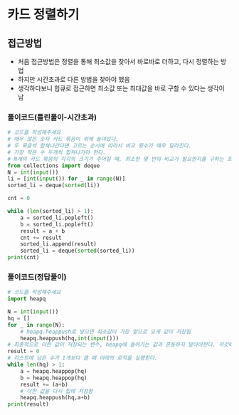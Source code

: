 # 카드 정렬하기

## 접근방법
- 처음 접근방법은 정렬을 통해 최소값을 찾아서 바로바로 더하고, 다시 정렬하는 방법
- 하지만 시간초과로 다른 방법을 찾아야 했음
- 생각하다보니 힙큐로 접근하면 최소값 또는 최대값을 바로 구할 수 있다는 생각이 남

### 풀이코드(틀린풀이-시간초과)
```py
# 코드를 작성해주세요
# 매우 많은 숫자 카드 묶음이 위에 놓여있다.
# 두 묶음씩 합쳐나간다면 고르는 순서에 따라서 비교 횟수가 매우 달라진다.
# 가장 작은 수 두개씩 합쳐나가야 한다.
# N개의 카드 묶음의 각각의 크기가 주어질 때, 최소한 몇 번의 비교가 필요한지를 구하는 프로그램을 작성하시오
from collections import deque
N = int(input())
li = [int(input()) for _ in range(N)]
sorted_li = deque(sorted(li))

cnt = 0

while (len(sorted_li) > 1):
    a = sorted_li.popleft()    
    b = sorted_li.popleft()
    result = a + b
    cnt += result
    sorted_li.append(result)
    sorted_li = deque(sorted(sorted_li))
print(cnt)

```

### 풀이코드(정답풀이)
```py
# 코드를 작성해주세요
import heapq

N = int(input())
hq = []
for _ in range(N):
    # heapq.heappush로 넣으면 최소값이 가장 앞으로 오게 값이 저장됨
    heapq.heappush(hq,int(input()))
# 최종적으로 더한 값이 저장되는 변수, heapq에 들어가는 값과 혼동하지 말아야한다. 이것때문에 3번 더 제출함
result = 0
# 리스트에 남은 수가 1개보다 클 때 아래의 로직을 실행한다.
while len(hq) > 1:
    a = heapq.heappop(hq) 
    b = heapq.heappop(hq)
    result += (a+b)
    # 더한 값을 다시 힙에 저장함
    heapq.heappush(hq,a+b)
print(result)

```
